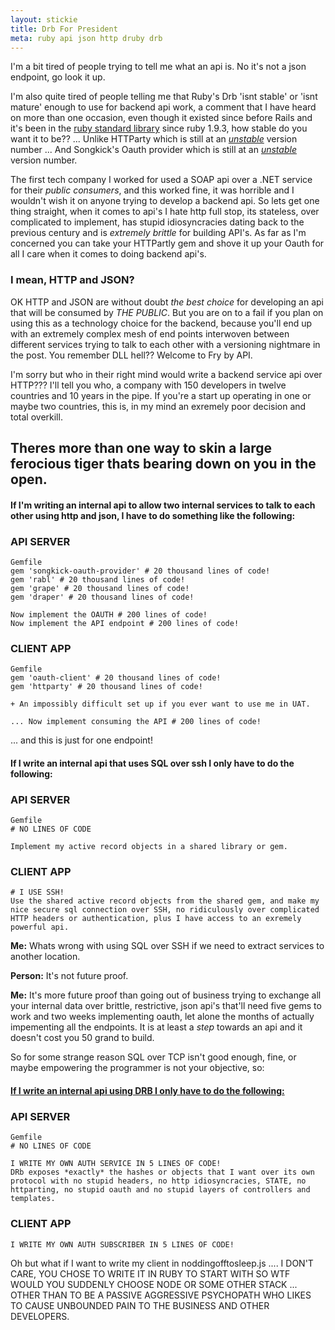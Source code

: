 ```yaml
---
layout: stickie
title: Drb For President
meta: ruby api json http druby drb
---
```

I'm a bit tired of people trying to tell me what an api is. No it's not a json endpoint, go look it up.

I'm also quite tired of people telling me that Ruby's Drb 'isnt stable' or 'isnt mature' enough to use for backend api work, a comment that I have heard on more than one occasion, even though it existed since before Rails and it's been in the [ruby standard library](http://www.ruby-doc.org/stdlib-1.9.3/libdoc/drb/rdoc/DRb.html) since ruby 1.9.3, how stable do you want it to be?? ... Unlike HTTParty which is still at an [*unstable*](https://github.com/jnunemaker/httparty/blob/master/lib/httparty/version.rb) version number ... And Songkick's Oauth provider which is still at an [*unstable*](https://github.com/songkick/oauth2-provider/blob/master/songkick-oauth2-provider.gemspec) version number.

The first tech company I worked for used a SOAP api over a .NET service for their *public consumers*, and this worked fine, it was horrible and I wouldn't wish it on anyone trying to develop a backend api. So lets get one thing straight, when it comes to api's I hate http full stop, its stateless, over complicated to implement, has stupid idiosyncracies dating back to the previous century and is *extremely brittle* for building API's. As far as I'm concerned you can take your HTTPartly gem and shove it up your Oauth for all I care when it comes to doing backend api's.

### I mean, HTTP and JSON?
OK HTTP and JSON are without doubt *the best choice* for developing an api that will be consumed by *THE PUBLIC*. But you are on to a fail if you plan on using this as a technology choice for the backend, because you'll end up with an extremely complex mesh of end points interwoven between different services trying to talk to each other with a versioning nightmare in the post. You remember DLL hell?? Welcome to Fry by API.

I'm sorry but who in their right mind would write a backend service api over HTTP??? I'll tell you who, a company with 150 developers in twelve countries and 10 years in the pipe. If you're a start up operating in one or maybe two countries, this is, in my mind an exremely poor decision and total overkill.

## Theres more than one way to skin a large ferocious tiger thats bearing down on you in the open.

#### If I'm writing an internal api to allow two internal services to talk to each other using http and json, I have to do something like the following:

### API SERVER

    Gemfile
    gem 'songkick-oauth-provider' # 20 thousand lines of code!
    gem 'rabl' # 20 thousand lines of code!
    gem 'grape' # 20 thousand lines of code!
    gem 'draper' # 20 thousand lines of code!

    Now implement the OAUTH # 200 lines of code!
    Now implement the API endpoint # 200 lines of code!


### CLIENT APP

    Gemfile
    gem 'oauth-client' # 20 thousand lines of code!
    gem 'httparty' # 20 thousand lines of code!

    + An impossibly difficult set up if you ever want to use me in UAT.

    ... Now implement consuming the API # 200 lines of code!

... and this is just for one endpoint!

#### If I write an internal api that uses SQL over ssh I only have to do the following:

### API SERVER

    Gemfile
    # NO LINES OF CODE

    Implement my active record objects in a shared library or gem.

### CLIENT APP

    # I USE SSH!
    Use the shared active record objects from the shared gem, and make my nice secure sql connection over SSH, no ridiculously over complicated HTTP headers or authentication, plus I have access to an exremely powerful api.

**Me:** Whats wrong with using SQL over SSH if we need to extract services to another location.

**Person:** It's not future proof.

**Me:** It's more future proof than going out of business trying to exchange all your internal data over brittle, restrictive, json api's that'll need five gems to work and two weeks implementing oauth, let alone the months of actually impementing all the endpoints. It is at least a *step* towards an api and it doesn't cost you 50 grand to build.

So for some strange reason SQL over TCP isn't good enough, fine, or maybe empowering the programmer is not your objective, so:

#### [If I write an internal api using DRB I only have to do the following:](https://github.com/stevemartin/api-over-druby)

### API SERVER

    Gemfile
    # NO LINES OF CODE

    I WRITE MY OWN AUTH SERVICE IN 5 LINES OF CODE!
    DRb exposes *exactly* the hashes or objects that I want over its own protocol with no stupid headers, no http idiosyncracies, STATE, no httparting, no stupid oauth and no stupid layers of controllers and templates.

### CLIENT APP

    I WRITE MY OWN AUTH SUBSCRIBER IN 5 LINES OF CODE!

Oh but what if I want to write my client in noddingofftosleep.js .... I DON'T CARE, YOU CHOSE TO WRITE IT IN RUBY TO START WITH SO WTF WOULD YOU SUDDENLY CHOOSE NODE OR SOME OTHER STACK ... OTHER THAN TO BE A PASSIVE AGGRESSIVE PSYCHOPATH WHO LIKES TO CAUSE UNBOUNDED PAIN TO THE BUSINESS AND OTHER DEVELOPERS.
